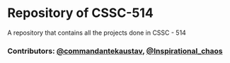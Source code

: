 # Repository of CSSC-514
A repository that contains all the projects done in CSSC - 514
### Contributors: [@commandantekaustav](https://github.com/commandantekaustav), [@Inspirational_chaos](https://github.com/Inspirational_chaos)